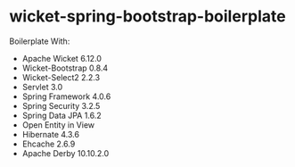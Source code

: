 wicket-spring-bootstrap-boilerplate
===================================

Boilerplate With:

- Apache Wicket 6.12.0
- Wicket-Bootstrap 0.8.4
- Wicket-Select2 2.2.3
- Servlet 3.0
- Spring Framework 4.0.6
- Spring Security 3.2.5
- Spring Data JPA 1.6.2
- Open Entity in View
- Hibernate 4.3.6
- Ehcache 2.6.9
- Apache Derby 10.10.2.0
